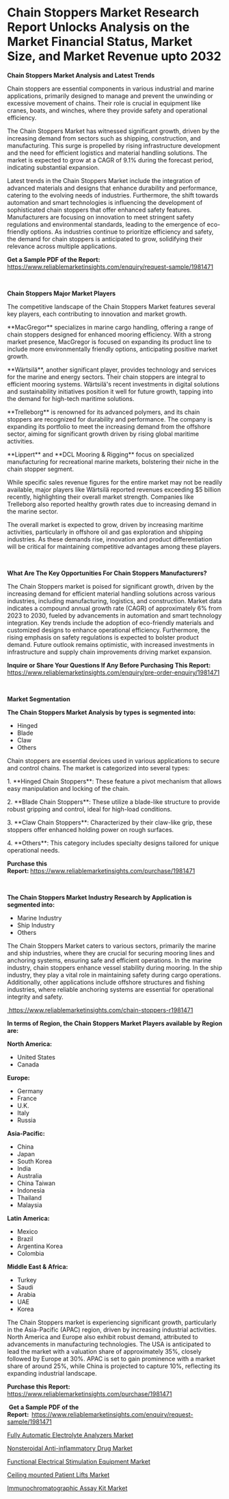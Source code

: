 <p><h1>Chain Stoppers Market Research Report Unlocks Analysis on the Market Financial Status, Market Size, and Market Revenue upto 2032</h1></p><p><strong>Chain Stoppers Market Analysis and Latest Trends</strong></p>
<p><p>Chain stoppers are essential components in various industrial and marine applications, primarily designed to manage and prevent the unwinding or excessive movement of chains. Their role is crucial in equipment like cranes, boats, and winches, where they provide safety and operational efficiency.</p><p>The Chain Stoppers Market has witnessed significant growth, driven by the increasing demand from sectors such as shipping, construction, and manufacturing. This surge is propelled by rising infrastructure development and the need for efficient logistics and material handling solutions. The market is expected to grow at a CAGR of 9.1% during the forecast period, indicating substantial expansion.</p><p>Latest trends in the Chain Stoppers Market include the integration of advanced materials and designs that enhance durability and performance, catering to the evolving needs of industries. Furthermore, the shift towards automation and smart technologies is influencing the development of sophisticated chain stoppers that offer enhanced safety features. Manufacturers are focusing on innovation to meet stringent safety regulations and environmental standards, leading to the emergence of eco-friendly options. As industries continue to prioritize efficiency and safety, the demand for chain stoppers is anticipated to grow, solidifying their relevance across multiple applications.</p></p>
<p><strong>Get a Sample PDF of the Report:&nbsp;</strong> <a href="https://www.reliablemarketinsights.com/enquiry/request-sample/1981471?utm_campaign=1894&utm_medium=2&utm_source=Github&utm_content=ia&utm_term=28022025&utm_id=chain-stoppers">https://www.reliablemarketinsights.com/enquiry/request-sample/1981471</a></p>
<p>&nbsp;</p>
<p><strong>Chain Stoppers Major Market Players</strong></p>
<p><p>The competitive landscape of the Chain Stoppers Market features several key players, each contributing to innovation and market growth. </p><p>**MacGregor** specializes in marine cargo handling, offering a range of chain stoppers designed for enhanced mooring efficiency. With a strong market presence, MacGregor is focused on expanding its product line to include more environmentally friendly options, anticipating positive market growth.</p><p>**Wärtsilä**, another significant player, provides technology and services for the marine and energy sectors. Their chain stoppers are integral to efficient mooring systems. Wärtsilä's recent investments in digital solutions and sustainability initiatives position it well for future growth, tapping into the demand for high-tech maritime solutions.</p><p>**Trelleborg** is renowned for its advanced polymers, and its chain stoppers are recognized for durability and performance. The company is expanding its portfolio to meet the increasing demand from the offshore sector, aiming for significant growth driven by rising global maritime activities.</p><p>**Lippert** and **DCL Mooring & Rigging** focus on specialized manufacturing for recreational marine markets, bolstering their niche in the chain stopper segment.</p><p>While specific sales revenue figures for the entire market may not be readily available, major players like Wärtsilä reported revenues exceeding $5 billion recently, highlighting their overall market strength. Companies like Trelleborg also reported healthy growth rates due to increasing demand in the marine sector.</p><p>The overall market is expected to grow, driven by increasing maritime activities, particularly in offshore oil and gas exploration and shipping industries. As these demands rise, innovation and product differentiation will be critical for maintaining competitive advantages among these players.</p></p>
<p>&nbsp;</p>
<p><strong>What Are The Key Opportunities For Chain Stoppers Manufacturers?</strong></p>
<p><p>The Chain Stoppers market is poised for significant growth, driven by the increasing demand for efficient material handling solutions across various industries, including manufacturing, logistics, and construction. Market data indicates a compound annual growth rate (CAGR) of approximately 6% from 2023 to 2030, fueled by advancements in automation and smart technology integration. Key trends include the adoption of eco-friendly materials and customized designs to enhance operational efficiency. Furthermore, the rising emphasis on safety regulations is expected to bolster product demand. Future outlook remains optimistic, with increased investments in infrastructure and supply chain improvements driving market expansion.</p></p>
<p><strong>Inquire or Share Your Questions If Any Before Purchasing This Report:</strong> <a href="https://www.reliablemarketinsights.com/enquiry/pre-order-enquiry/1981471?utm_campaign=1894&utm_medium=2&utm_source=Github&utm_content=ia&utm_term=28022025&utm_id=chain-stoppers">https://www.reliablemarketinsights.com/enquiry/pre-order-enquiry/1981471</a></p>
<p>&nbsp;</p>
<p><strong>Market Segmentation</strong></p>
<p><strong>The Chain Stoppers Market Analysis by types is segmented into:</strong></p>
<p><ul><li>Hinged</li><li>Blade</li><li>Claw</li><li>Others</li></ul></p>
<p><p>Chain stoppers are essential devices used in various applications to secure and control chains. The market is categorized into several types: </p><p>1. **Hinged Chain Stoppers**: These feature a pivot mechanism that allows easy manipulation and locking of the chain.</p><p>2. **Blade Chain Stoppers**: These utilize a blade-like structure to provide robust gripping and control, ideal for high-load conditions.</p><p>3. **Claw Chain Stoppers**: Characterized by their claw-like grip, these stoppers offer enhanced holding power on rough surfaces.</p><p>4. **Others**: This category includes specialty designs tailored for unique operational needs.</p></p>
<p><strong>Purchase this Report:&nbsp;</strong><a href="https://www.reliablemarketinsights.com/purchase/1981471?utm_campaign=1894&utm_medium=2&utm_source=Github&utm_content=ia&utm_term=28022025&utm_id=chain-stoppers">https://www.reliablemarketinsights.com/purchase/1981471</a></p>
<p>&nbsp;</p>
<p><strong>The Chain Stoppers Market Industry Research by Application is segmented into:</strong></p>
<p><ul><li>Marine Industry</li><li>Ship Industry</li><li>Others</li></ul></p>
<p><p>The Chain Stoppers Market caters to various sectors, primarily the marine and ship industries, where they are crucial for securing mooring lines and anchoring systems, ensuring safe and efficient operations. In the marine industry, chain stoppers enhance vessel stability during mooring. In the ship industry, they play a vital role in maintaining safety during cargo operations. Additionally, other applications include offshore structures and fishing industries, where reliable anchoring systems are essential for operational integrity and safety.</p></p>
<p><a href="https://www.reliablemarketinsights.com/chain-stoppers-r1981471?utm_campaign=1894&utm_medium=2&utm_source=Github&utm_content=ia&utm_term=28022025&utm_id=chain-stoppers">&nbsp;https://www.reliablemarketinsights.com/chain-stoppers-r1981471</a></p>
<p><strong>In terms of Region, the Chain Stoppers Market Players available by Region are:</strong></p>
<p>
    <p> <strong> North America: </strong>
        <ul>
            <li>United States</li>
            <li>Canada</li>
        </ul>
        </p> 
    <p> <strong> Europe: </strong>
        <ul>
            <li>Germany</li>
            <li>France</li>
            <li>U.K.</li>
            <li>Italy</li>
            <li>Russia</li>
        </ul>
        </p> 
    <p> <strong> Asia-Pacific: </strong>
        <ul>
            <li>China</li>
            <li>Japan</li>
            <li>South Korea</li>
            <li>India</li>
            <li>Australia</li>
            <li>China Taiwan</li>
            <li>Indonesia</li>
            <li>Thailand</li>
            <li>Malaysia</li>
        </ul>
        </p> 
    <p> <strong> Latin America: </strong>
        <ul>
            <li>Mexico</li>
            <li>Brazil</li>
            <li>Argentina Korea</li>
            <li>Colombia</li>
        </ul>
        </p> 
    <p> <strong> Middle East & Africa: </strong>
        <ul>
            <li>Turkey</li>
            <li>Saudi</li>
            <li>Arabia</li>
            <li>UAE</li>
            <li>Korea</li>
        </ul>
    </p>
    </p>
<p><p>The Chain Stoppers market is experiencing significant growth, particularly in the Asia-Pacific (APAC) region, driven by increasing industrial activities. North America and Europe also exhibit robust demand, attributed to advancements in manufacturing technologies. The USA is anticipated to lead the market with a valuation share of approximately 35%, closely followed by Europe at 30%. APAC is set to gain prominence with a market share of around 25%, while China is projected to capture 10%, reflecting its expanding industrial landscape.</p></p>
<p><strong>Purchase this Report: </strong><a href="https://www.reliablemarketinsights.com/purchase/1981471?utm_campaign=1894&utm_medium=2&utm_source=Github&utm_content=ia&utm_term=28022025&utm_id=chain-stoppers">https://www.reliablemarketinsights.com/purchase/1981471</a></p>
<p>&nbsp;<strong>Get a Sample PDF of the Report:&nbsp;&nbsp;</strong><a href="https://www.reliablemarketinsights.com/enquiry/request-sample/1981471?utm_campaign=1894&utm_medium=2&utm_source=Github&utm_content=ia&utm_term=28022025&utm_id=chain-stoppers">https://www.reliablemarketinsights.com/enquiry/request-sample/1981471</a></p>
<p><strong></strong></p>
<p><p><a href="https://github.com/merkinedry7b/Market-Research-Report-List-1/blob/main/fully-automatic-electrolyte-analyzers-market.md?utm_campaign=1894&utm_medium=2&utm_source=Github&utm_content=ia&utm_term=28022025&utm_id=chain-stoppers">Fully Automatic Electrolyte Analyzers Market</a></p><p><a href="https://github.com/organophelia8282/Market-Research-Report-List-1/blob/main/nonsteroidal-anti-inflammatory-drug-market.md?utm_campaign=1894&utm_medium=2&utm_source=Github&utm_content=ia&utm_term=28022025&utm_id=chain-stoppers">Nonsteroidal Anti-inflammatory Drug Market</a></p><p><a href="https://github.com/wynonachirei9/Market-Research-Report-List-1/blob/main/functional-electrical-stimulation-equipment-market.md?utm_campaign=1894&utm_medium=2&utm_source=Github&utm_content=ia&utm_term=28022025&utm_id=chain-stoppers">Functional Electrical Stimulation Equipment Market</a></p><p><a href="https://github.com/urticagebbia/Market-Research-Report-List-1/blob/main/ceiling-mounted-patient-lifts-market.md?utm_campaign=1894&utm_medium=2&utm_source=Github&utm_content=ia&utm_term=28022025&utm_id=chain-stoppers">Ceiling mounted Patient Lifts Market</a></p><p><a href="https://github.com/nacrehuipie/Market-Research-Report-List-1/blob/main/immunochromatographic-assay-kit-market.md?utm_campaign=1894&utm_medium=2&utm_source=Github&utm_content=ia&utm_term=28022025&utm_id=chain-stoppers">Immunochromatographic Assay Kit Market</a></p></p>